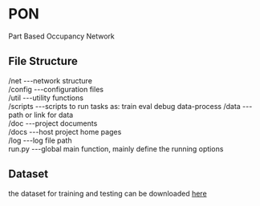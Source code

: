 # PON
Part Based Occupancy Network 

## File Structure
/net    ---network structure  
/config ---configuration files  
/util   ---utility functions  
/scripts ---scripts to run tasks as: train eval debug data-process
/data   ---path or link for data  
/doc    ---project documents  
/docs   ---host project home pages  
/log    ---log file path  
run.py  ---global main function, mainly define the running options

## Dataset

the dataset for training and testing can be downloaded [here](http://171.67.77.236:8082/cagenet.tar.gz)
